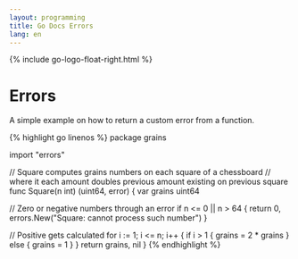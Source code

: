 ```yaml
---
layout: programming
title: Go Docs Errors
lang: en
---
```

{% include go-logo-float-right.html %}

# Errors

A simple example on how to return a custom error from a function.

{% highlight go linenos %}
package grains

import "errors"

// Square computes grains numbers on each square of a chessboard
// where it each amount doubles previous amount existing on previous square
func Square(n int) (uint64, error) {
  var grains uint64
	
  // Zero or negative numbers through an error
  if n <= 0 || n > 64 {
    return 0, errors.New("Square: cannot process such number")
  }

  // Positive gets calculated
  for i := 1; i <= n; i++ {
    if i > 1 {
      grains = 2 * grains
    } else {
      grains = 1
    }
  }
  return grains, nil
}
{% endhighlight %}

